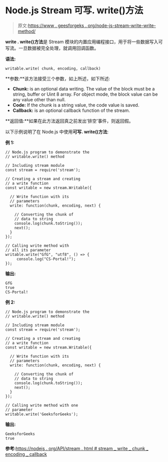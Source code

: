 # Node.js Stream 可写. write()方法

> 原文:[https://www . geesforgeks . org/node-js-stream-write-write-method/](https://www.geeksforgeeks.org/node-js-stream-writable-write-method/)

**write . write()方法**是 Stream 模块的内置应用编程接口，用于将一些数据写入可写流。一旦数据被完全处理，就调用回调函数。

**语法:**

```
writable.write( chunk, encoding, callback)
```

**参数:**该方法接受三个参数，如上所述，如下所述:

*   **Chunk:** is an optional data writing. The value of the block must be a string, buffer or Uint 8 array. For object mode, the block value can be any value other than null.
*   **Code:** If the chunk is a string value, the code value is saved.
*   **Callback:** is an optional callback function of the stream.

**返回值:**如果在此方法返回真之前发出‘排空’事件，则返回假。

以下示例说明了在 Node.js 中使用**可写. write()方法**:

**例 1:**

```
// Node.js program to demonstrate the     
// writable.write() method  

// Including stream module
const stream = require('stream');

// Creating a stream and creating 
// a write function
const writable = new stream.Writable({

  // Write function with its 
  // parameters
  write: function(chunk, encoding, next) {

    // Converting the chunk of
    // data to string
    console.log(chunk.toString());
    next();
  }
});

// Calling write method with
// all its parameter
writable.write("GfG", "utf8", () => {
     console.log("CS-Portal!");
});
```

**输出:**

```
GfG
true
CS-Portal!

```

**例 2:**

```
// Node.js program to demonstrate the     
// writable.write() method  

// Including stream module
const stream = require('stream');

// Creating a stream and creating 
// a write function
const writable = new stream.Writable({

  // Write function with its 
  // parameters
  write: function(chunk, encoding, next) {

    // Converting the chunk of
    // data to string
    console.log(chunk.toString());
    next();
  }
});

// Calling write method with one
// parameter
writable.write('GeeksforGeeks');
```

**输出:**

```
GeeksforGeeks
true

```

**参考:**[https://nodejs . org/API/stream . html # stream _ write _ chunk _ encoding _ callback](https://nodejs.org/api/stream.html#stream_writable_write_chunk_encoding_callback)